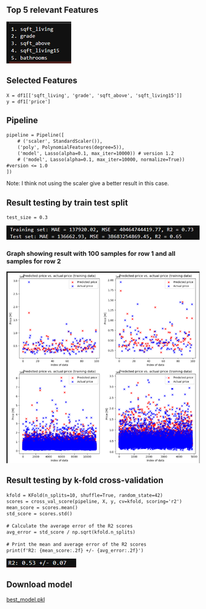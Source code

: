 ## **Top 5 relevant Features**

![relevant Features](./assets/features.png)

## **Selected Features**

```
X = df1[['sqft_living', 'grade', 'sqft_above', 'sqft_living15']]
y = df1['price']
```

## **Pipeline**

```
pipeline = Pipeline([
    # ('scaler', StandardScaler()),
    ('poly', PolynomialFeatures(degree=5)),
    ('model', Lasso(alpha=0.1, max_iter=10000)) # version 1.2
    # ('model', Lasso(alpha=0.1, max_iter=10000, normalize=True)) #version <= 1.0
])
```

Note: I think not using the scaler give a better result in this case.

## **Result testing by train test split**

```
test_size = 0.3
```

![Train Test Split](./assets/train_test_split.png)

### Graph showing result with 100 samples for row 1 and all samples for row 2

![Train test graph](./assets/train_test_graph.png)

## **Result testing by k-fold cross-validation**

```
kfold = KFold(n_splits=10, shuffle=True, random_state=42)
scores = cross_val_score(pipeline, X, y, cv=kfold, scoring='r2')
mean_score = scores.mean()
std_score = scores.std()

# Calculate the average error of the R2 scores
avg_error = std_score / np.sqrt(kfold.n_splits)

# Print the mean and average error of the R2 scores
print(f'R2: {mean_score:.2f} +/- {avg_error:.2f}')
```

![K fold](./assets/k-fold.png)

## **Download model**

[best_model.pkl](./best_model.pkl)
